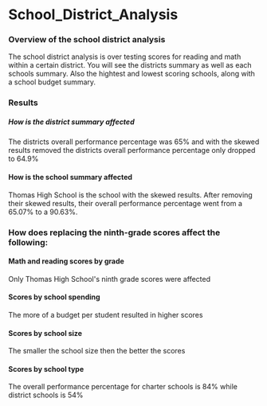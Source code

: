# School_District_Analysis

### Overview of the school district analysis
The school district analysis is over testing scores for reading and math within a certain district. You will see the districts summary as well as each schools summary. Also the hightest and lowest scoring schools, along with a school budget summary.

### Results
  ##### How is the district summary affected
  The districts overall performance percentage was 65% and with the skewed results removed the districts overall performance percentage only dropped to 64.9%

  #### How is the school summary affected
  Thomas High School is the school with the skewed results. After removing their skewed results, their overall performance percentage went from a 65.07% to a   90.63%.

### How does replacing the ninth-grade scores affect the following:
  #### Math and reading scores by grade
  Only Thomas High School's ninth grade scores were affected

  #### Scores by school spending
  The more of a budget per student resulted in higher scores

  #### Scores by school size
  The smaller the school size then the better the scores

  #### Scores by school type
  The overall performance percentage for charter schools is 84% while district schools is 54%
